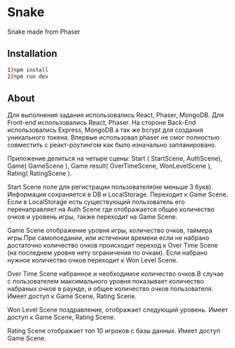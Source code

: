 # Snake

Snake made from Phaser

## Installation

```bash
1)npm install
2)npm run dev
```

## About

Для выполнения задания использовались React, Phaser, MongoDB. Для Front-end использовались React, Phaser. На стороне Back-End использовались Express, MongoDB а так же bcrypt для создания уникального токена.
Впервые использовал phaser не смог полностью совместить с реакт-роутингом как было изначально запланировано.

Приложение делиться на четыре сцены: Start ( StartScene, AuthScene), Game( GameScene ), Game result( OverTimeScene, WonLevelScene ), Rating( RatingScene ).

Start Scene поле для регистрации пользователя(не меньше 3 букв). Информация сохраняется в DB и LocalStorage. Переходит к Game Scene. Если в LocalStorage есть существующий пользователь его перенаправляет на Auth Scene где отображается общее количество очков и уровень игры, также переходит на Game Scene.

Game Scene отображение уровня игры, количество очков, таймера игры.При самопоедании, или истечении времени если не набрано достаточно количество очков происходит переход к Over Time Scene (на последнем уровне нету ограничения по очкам). Если набрано нужное количество очков переходит к Won Level Scene.

Over Time Scene набранное и необходимое количество очков.В случае с пользователем максимального уровня показывает количество набраных очков в раунде, и общее количество очков пользователя. Имеет доступ к Game Scene, Rating Scene.

Won Level Scene поздравление, отображает следующий уровень. Имеет доступ к Game Scene, Rating Scene.

Rating Scene отображает топ 10 игроков с базы данных. Имеет доступ Game Scene.
